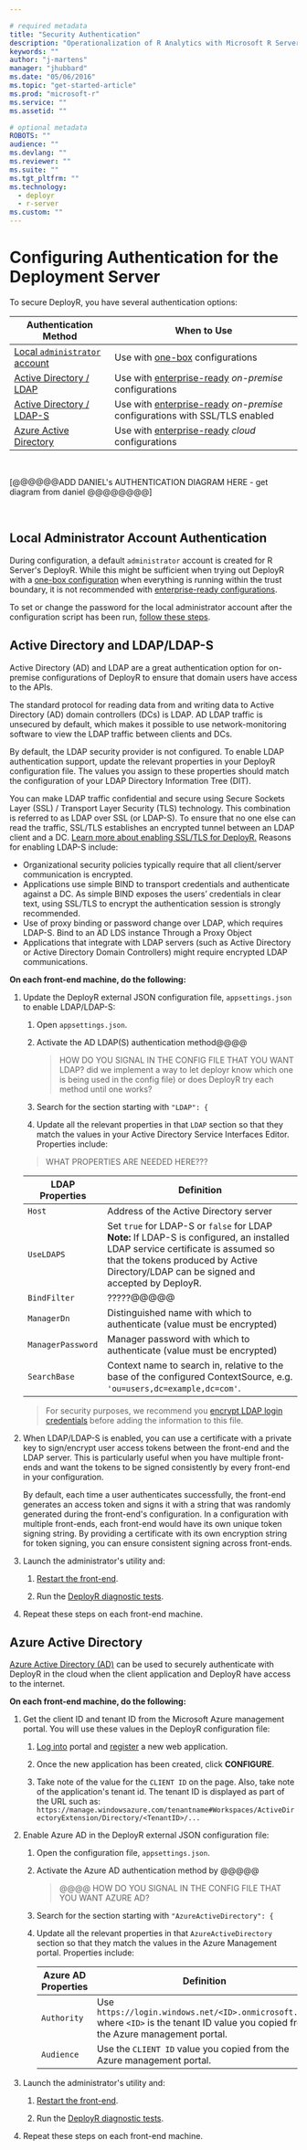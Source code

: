 ```yaml
---

# required metadata
title: "Security Authentication"
description: "Operationalization of R Analytics with Microsoft R Server"
keywords: ""
author: "j-martens"
manager: "jhubbard"
ms.date: "05/06/2016"
ms.topic: "get-started-article"
ms.prod: "microsoft-r"
ms.service: ""
ms.assetid: ""

# optional metadata
ROBOTS: ""
audience: ""
ms.devlang: ""
ms.reviewer: ""
ms.suite: ""
ms.tgt_pltfrm: ""
ms.technology: 
  - deployr
  - r-server
ms.custom: ""
---
```


# Configuring Authentication for the Deployment Server

To secure DeployR, you have several authentication options:

|Authentication Method|When to Use|
|----------------------------------|----------------------------------|
|[Local `administrator` account](#local)|Use with [one-box](configurations.md) configurations|
|[Active Directory / LDAP](#ldap)|Use with [enterprise-ready](configurations.md) _on-premise_ configurations|
|[Active Directory / LDAP-S](#ldap)|Use with [enterprise-ready](configurations.md) _on-premise_ configurations with SSL/TLS enabled|
|[Azure Active Directory](#aad)|Use with [enterprise-ready](configurations.md) _cloud_ configurations|

<br>

[@@@@@@ADD DANIEL's AUTHENTICATION DIAGRAM HERE - get diagram from daniel @@@@@@@@]

<br>


<a name="local"></a>

## Local Administrator Account Authentication

During configuration, a default `administrator` account is created for R Server's DeployR. While this might be sufficient when trying out DeployR with a [one-box configuration](configurations.md#onebox) when everything is running within the trust boundary, it is not recommended with [enterprise-ready configurations](configurations.md#enterpriseready).

To set or change the password for the local administrator account after the configuration script has been run, [follow these steps](admin-utility.md#admin-password).

<a name="ldap"></a>

## Active Directory and LDAP/LDAP-S

Active Directory (AD) and LDAP are a great authentication option for on-premise configurations of DeployR to ensure that domain users have access to the APIs.  

The standard protocol for reading data from and writing data to Active Directory (AD) domain controllers (DCs) is LDAP. AD LDAP traffic is unsecured by default, which makes it possible to use network-monitoring software to view the LDAP traffic between clients and DCs.  

By default, the LDAP security provider is not configured. To enable LDAP authentication support, update the relevant properties in your DeployR configuration file. The values you assign to these properties should match the configuration of your LDAP Directory Information Tree (DIT).

You can make LDAP traffic confidential and secure using Secure Sockets Layer (SSL) / Transport Layer Security (TLS) technology. This combination is referred to as LDAP over SSL (or LDAP-S). To ensure that no one else can read the traffic, SSL/TLS establishes an encrypted tunnel between an LDAP client and a DC. [Learn more about enabling SSL/TLS for DeployR.](security-https.md) Reasons for enabling LDAP-S include:

+ Organizational security policies typically require that all client/server communication is encrypted.
+ Applications use simple BIND to transport credentials and authenticate against a DC. As simple BIND exposes the users’ credentials in clear text, using SSL/TLS to encrypt the authentication session is strongly recommended.
+ Use of proxy binding or password change over LDAP, which requires LDAP-S. Bind to an AD LDS instance Through a Proxy Object
+ Applications that integrate with LDAP servers (such as Active Directory or Active Directory Domain Controllers) might require encrypted LDAP communications.

**On each front-end machine, do the following:**

1. Update the DeployR external JSON configuration file, `appsettings.json` to enable LDAP/LDAP-S:

   1. Open `appsettings.json`.

   1. Activate the AD LDAP(S) authentication method@@@@ 
      > HOW DO YOU SIGNAL IN THE CONFIG FILE THAT YOU WANT LDAP? did we implement a way to let deployr know which one is being used in the config file) or does DeployR try each method until one works?

   1. Search for the section starting with `"LDAP": {`

   1. Update all the relevant properties in that `LDAP` section so that they match the values in your Active Directory Service Interfaces Editor.  Properties include:

   >WHAT PROPERTIES ARE NEEDED HERE???

   |LDAP Properties|Definition|
   |----------------|-------------------------------|
   |`Host`|Address of the Active Directory server|
   |`UseLDAPS`|Set `true` for LDAP-S or `false` for LDAP<br>**Note:** If LDAP-S is configured, an installed LDAP service certificate is assumed so that the tokens produced by Active Directory/LDAP can be signed and accepted by DeployR. |
   |`BindFilter`|?????@@@@@|
   |`ManagerDn`|Distinguished name with which to authenticate (value must be encrypted)|
   |`ManagerPassword`|Manager password with which to authenticate (value must be encrypted)|
   |`SearchBase`|Context name to search in, relative to the base of the configured ContextSource, e.g. `'ou=users,dc=example,dc=com'`.| 

   > For security purposes, we recommend you [encrypt LDAP login credentials](admin-utility.md#encrypt) before adding the information to this file.

1. When LDAP/LDAP-S is enabled, you can use a certificate with a private key to sign/encrypt user access tokens between the front-end and the LDAP server. This is particularly useful when you have multiple front-ends and want the tokens to be signed consistently by every front-end in your configuration.
   
   By default, each time a user authenticates successfully, the front-end generates an access token and signs it with a string that was randomly generated during the front-end's configuration. In a configuration with multiple front-ends, each front-end would have its own unique token signing string. By providing a certificate with its own encryption string for  token signing, you can ensure consistent signing across front-ends.  

1. Launch the administrator's utility and:
   1. [Restart the front-end](admin-utility.md#startstop).
 
   1. Run the [DeployR diagnostic tests](admin-diagnostics-troubleshooting.md).

1. Repeat these steps on each front-end machine.

<a name="aad"></a>

## Azure Active Directory 

[Azure Active Directory (AD)](https://www.microsoft.com/en-us/cloud-platform/azure-active-directory) can be used to securely authenticate with DeployR in the cloud when the client application and DeployR have access to the internet.
<br>

**On each front-end machine, do the following:**

1. Get the client ID and tenant ID from the Microsoft Azure management portal. You will use these values in the DeployR configuration file:
   1. [Log into](https://azure.microsoft.com/en-us/features/azure-portal/) portal and [register](https://azure.microsoft.com/en-us/documentation/articles/sql-database-client-id-keys/) a new web application.   

   1. Once the new application has been created, click **CONFIGURE**.

   1. Take note of the value for the  `CLIENT ID` on the page. Also, take note of the application's tenant id.  The tenant ID is displayed as part of the URL such as: `https://manage.windowsazure.com/tenantname#Workspaces/ActiveDirectoryExtension/Directory/<TenantID>/...`

1. Enable Azure AD in the DeployR external JSON configuration file:
   1. Open the configuration file, `appsettings.json`.

   1. Activate the Azure AD authentication method by @@@@@
      >@@@@ HOW DO YOU SIGNAL IN THE CONFIG FILE THAT YOU WANT AZURE AD?

   1. Search for the section starting with `"AzureActiveDirectory": {`

   1. Update all the relevant properties in that `AzureActiveDirectory` section so that they match the values in the Azure Management portal.  Properties include:

      |Azure AD Properties|Definition|
      |----------------|-------------------------------|
      |`Authority`|Use `https://login.windows.net/<ID>.onmicrosoft.com` where `<ID>` is the tenant ID value you copied from the Azure management portal.|
      |`Audience`|Use the `CLIENT ID` value you copied from the Azure management portal.|

1. Launch the administrator's utility and:
   1. [Restart the front-end](admin-utility.md#startstop).
 
   1. Run the [DeployR diagnostic tests](admin-diagnostics-troubleshooting.md).

1. Repeat these steps on each front-end machine.